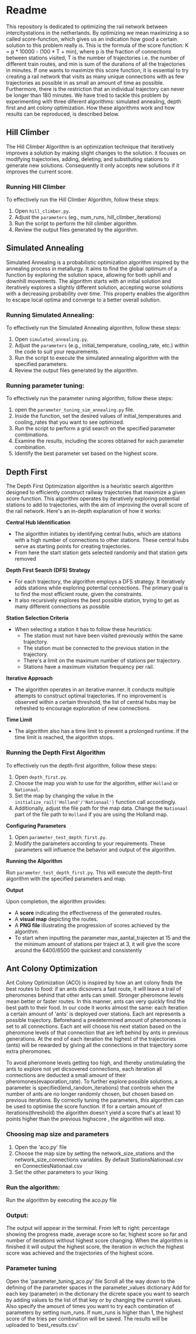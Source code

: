# Readme

This repository is dedicated to optimizing the rail network between intercitystations in the netherlands. By optimizing we mean maximizing a so called score-function, which gives us an indication how good a certain solution to this problem really is. This is the formula of the score function: K = p * 10000 - (100 * T + min), where p is the fraction of connections between stations visited, T is the number of trajectories i.e. the number of different train routes, and min is sum of the durations of all the trajectories in minutes. If one wants to maximize this score function, it is essential to try creating a rail network that visits as many unique connections with as few trajectories as possible in as small an amount of time as possible. Furthermore, there is the restriction that an individual trajectory can never be longer than 180 minutes. We have tried to tackle this problem by experimenting with three diferent algorithms: simulated annealing, depth first and ant colony optimization. How these algorithms work and how results can be reproduced, is described below.

## Hill Climber
The Hill Climber Algorithm is an optimization technique that iteratively improves a solution by making slight changes to the solution. it focuses on modifying trajectories, adding, deleting, and substituting stations to generate new solutions. Consequently it only accepts new solutions if it improves the current score.

### Running Hill Climber

To effectively run the Hill Climber Algorithm, follow these steps:
1. Open `hill_climber.py`.
2. Adjust the `parameters` (eg., num_runs, hill_climber_iterations)
3. Run the script to perform the hill climber algorithm.
4. Review the output files generated by the algorithm.


## Simulated Annealing
Simulated Annealing is a probabilistic optimization algorithm inspired by the annealing process in metallurgy. It aims to find the global optimum of a function by exploring the solution space, allowing for both uphill and downhill movements. The algorithm starts with an initial solution and iteratively explores a slightly different solution, accepting worse solutions with a decreasing probability over time. This property enables the algorithm to escape local optima and converge to a better overall solution.



### Running Simulated Annealing:

To effectively run the Simulated Annealing algorithm, follow these steps:

1. Open `simulated_annealing.py`.
2. Adjust the `parameters` (e.g., initial_temperature, cooling_rate, etc.) within the code to suit your requirements.
3. Run the script to execute the simulated annealing algorithm with the specified parameters.
4. Review the output files generated by the algorithm.

### Running parameter tuning:
To effectively run the parameter runing algorithm, follow these steps:
1. open the `parameter_tuning_sim_annealing.py` file.
2. Inside the function, set the desired values of initial_temperatures and cooling_rates that you want to see optimized.
3. Run the script to perform a grid search on the specified parameter combinations.
4. Examine the results, including the scores obtained for each parameter combination.
5. Identify the best parameter set based on the highest score.


## Depth First

The Depth First Optimization algorithm is a heuristic search algorithm designed to efficiently construct railway trajectories that maximize a given score function. This algorithm operates by iteratively exploring potential stations to add to trajectories, with the aim of improving the overall score of the rail network. Here's an in-depth explanation of how it works:

**Central Hub Identification**
- The algorithm initiates by identifying central hubs, which are stations with a high number of connections to other stations. These central hubs serve as starting points for creating trajectories.
- From here the start station gets selected randomly and that station gets removed 

**Depth First Search (DFS) Strategy**
- For each trajectory, the algorithm employs a DFS strategy. It iteratively adds stations while exploring potential connections. The primary goal is to find the most efficient route, given the constraints. 
- It also recursively explores the best possible station, trying to get as many different connections as possible

**Station Selection Criteria**
- When selecting a station it has to follow these heuristics:
   - The station must not have been visited previously within the same trajectory.
   - The station must be connected to the previous station in the trajectory.
   - There's a limit on the maximum number of stations per trajectory.
   - Stations have a maximum visitation frequency per rail.

**Iterative Approach**
- The algorithm operates in an iterative manner. It conducts multiple attempts to construct optimal trajectories. If no improvement is observed within a certain threshold, the list of central hubs may be refreshed to encourage exploration of new connections.

**Time Limit**
- The algorithm also has a time limit to prevent a prolonged runtime. If the time limit is reached, the algorithm stops.

### Running the Depth First Algorithm

To effectively run the depth-first algorithm, follow these steps:

1. Open `depth_first.py`.
2. Choose the map you wish to use for the algorithm, either `Holland` or `Nationaal`.
3. Set the map by changing the value in the `initialize_rail('Holland'/'Nationaal')` function call accordingly.
4. Additionally, adjust the file path for the map data. Change the `Nationaal` part of the file path to `Holland` if you are using the Holland map.

**Configuring Parameters**

1. Open `parameter_test_depth_first.py`.
2. Modify the parameters according to your requirements.
   These parameters will influence the behavior and output of the algorithm.

**Running the Algorithm**

Run `parameter_test_depth_first.py`. This will execute the depth-first algorithm with the specified parameters and map.

**Output**

Upon completion, the algorithm provides:
- A **score** indicating the effectiveness of the generated routes.
- A **visual map** depicting the routes.
- A **PNG file** illustrating the progression of scores achieved by the algorithm.
- To start when inputting the parameter max_aantal_trajecten at 15 and the the minimum amount of stations
per traject at 3, it will give the score around the 6400/6500 the quickest and consistently 


## Ant Colony Optimization
Ant Colony Optimization (ACO) is inspired by how an ant colony finds the best routes to food: if an ants dicsovers a fast route, it will leave a trail of pheromones behind that other ants can smell. Stronger pheromone levels mean better or faster routes. In this manner, ants can very quickly find the best path to their food. In our code it works almost the same: each iteration a certain amount of 'ants' is deployed over stations. Each ant represents a possible trajectory. Beforehand a predetermined amount of pheromones is set to all connections. Each ant will choose his next station based on the pheromone levels of that connection that are left behind by ants in previous generations. At the end of each iteration the highest of the trajectories (ants) will be rewarded by giving all the connections in that trajectory some extra pheromones. 

To avoid pheromone levels getting too high, and thereby unstimulating the ants to explore not yet dicsovered connections, each iteration all connections are deducted a small amount of their pheromones(evaporation_rate). To further explore possible solutions, a parameter is specified(end_random_iterations) that controls when the number of ants are no longer randomly chosen, but chosen based on previous iterations. By correctly tuning the parameters, this algorithm can be used to optimise the score function. If for a certain amount of iterations(threshold) the algorithm doesn't yield a score that's at least 10 points higher than the previous highscore , the algorithm will stop.

### Choosing map size and parameters
1. Open the 'aco.py' file
2. Choose the map size by setting the network_size_stations and the network_size_connections variables. By default StationsNationaal.csv   en ConnectiesNationaal.csv
3. Set the other parameters to your liking

### Run the algorithm:
Run the algorithm by executing the aco.py file

### Output:
The output will appear in the terminal.
From left to right: percentage showing the progress made, average score so far, highest score so far and number of iterations without highest score changing. When the algorithm is finished it will output the highest score, the iteration in wchich the highest score was achieved and the trajectories of the highest score.

### Parameter tuning
Open the 'parameter_tuning_aco.py' file
Scroll all the way down to the defining of the parameter spaces in the parameter_values dictionary
Add for each key (parameter) in the dictionary the dicrete space you want to search by adding values to the list of that key or by changing the current values.
Also specify the amount of times you want to try each combination of parameters by setting num_runs. If num_runs is higher than 1, the highest score of the tries per combination will be saved.
The results will be uploaded to 'best_results.csv'


